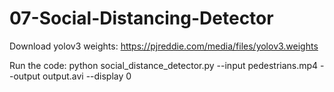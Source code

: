 # 07-Social-Distancing-Detector
Download yolov3 weights: https://pjreddie.com/media/files/yolov3.weights

Run the code: python social_distance_detector.py --input pedestrians.mp4 --output output.avi --display 0
